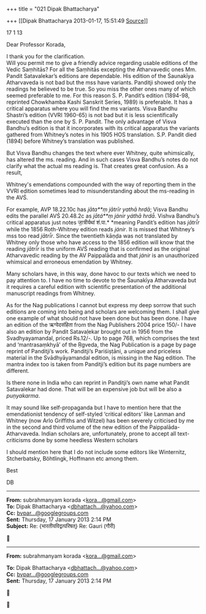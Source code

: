 +++
title = "021 Dipak Bhattacharya"

+++
[[Dipak Bhattacharya	2013-01-17, 15:51:49 [Source](https://groups.google.com/g/bvparishat/c/XyUQCHbdUY0)]]



17 1 13



Dear Professor Korada,

  
I thank you for the clarification.  
Will you permit me to give a friendly advice regarding usable editions of the Vedic Saṃhitās? For all the Saṃhitās excepting the Atharvavedic ones Mm. Pandit Satavalekar’s editions are dependable. His edition of the Śaunakīya Atharvaveda is not bad but the mss have variants. Panditji showed only the readings he believed to be true. So you miss the other ones many of which seemed preferable to me. For this reason S. P. Pandit’s edition (1894-98, reprinted Chowkhamba Kashi Sanskrit Series, 1989) is preferable. It has a critical apparatus where you will find the ms variants. Visva Bandhu Shastri’s edition (VVRI 1960-65) is not bad but it is less scientifically executed than the one by S. P. Pandit. The only advantage of Visva Bandhu’s edition is that it incorporates with its critical apparatus the variants gathered from Whitney’s notes in his 1905 HOS translation. S.P. Pandit died (1894) before Whitney’s translation was published.

 But Visva Bandhu changes the text where ever Whitney, quite whimsically, has altered the ms. reading. And in such cases Visva Bandhu’s notes do not clarify what the actual ms reading is. That creates great confusion. As a result,

Whitney's emendations compounded with the way of reporting them in the VVRI edition sometimes lead to misunderstanding about the ms-reading in the AVŚ.   

For example, AVP 18.22.10c has *jāta**ṃ jātrīr yathā hrdā*; Visva Bandhu edits the parallel AVŚ 20.48.2c as *jātá**ṃ jánir yáthā hrdā́*. Vishva Bandhu’s critical apparatus just notes जा॒त्रीर्यथा॑ शं.पा.* *meaning Pandit’s edition has *jātrī́r* while the 1856 Roth-Whitney edition reads *jánir*. It is missed that Whitney’s mss too read *jātrī́r*. Since the twentieth kāṇḍa was not translated by Whitney only those who have access to the 1856 edition will know that the reading *jātrī́r* is the uniform AVŚ reading that is confirmed as the original Atharvavedic reading by the AV Paippalāda and that *jánir* is an unauthorized whimsical and erroneous emendation by Whitney.

 Many scholars have, in this way, done havoc to our texts which we need to pay attention to. I have no time to devote to the Śaunakīya Atharvaveda but it requires a careful edition with scientific presentation of the additional manuscript readings from Whitney.

 As for the Nag publications I cannot but express my deep sorrow that such editions are coming into being and scholars are welcoming them. I shall give one example of what should not have been done but has been done. I have an edition of the ऋग्वेदसंहिता from the Nag Publishers 2004 price 150/- I have also an edition by Pandit Satavaḷekar brought out in 1956 from the Svadhyayamandal, priced Rs.12/-. Up to page 768, which comprises the text and ‘mantrasaṃkhyā’ of the Ṛgveda, the Nag Publication is a page by page reprint of Panditji’s work. Panditji’s Pariśiṣṭāni, a unique and priceless material in the Svādhyāyamandal edition, is missing in the Nag edition. The mantra index too is taken from Panditji’s edition but its page numbers are different.

 Is there none in India who can reprint in Panditji’s own name what Pandit Satavalekar had done. That will be an expensive job but will be also a *puṇyakarma*.

 It may sound like self-propaganda but I have to mention here that the emendationist tendency of self-styled ‘critical editors’ like Lanman and Whitney (now Arlo Griffiths and Witzel) has been severely criticised by me in the second and third volume of the new edition of the Paippalāda-Atharvaveda. Indian scholars are, unfortunately, prone to accept all text-criticisms done by some heedless Western scholars

 I should mention here that I do not include some editors like Winternitz, Stcherbatsky, Böhtlingk, Hoffmann etc among them.

Best

DB









------------------------------------------------------------------------

**From:** subrahmanyam korada \<[kora...@gmail.com]()\>  
**To:** Dipak Bhattacharya \<[dbhattach...@yahoo.com]()\>  
**Cc:** [bvpar...@googlegroups.com]()  
**Sent:** Thursday, 17 January 2013 2:14 PM  
**Subject:** Re: {भारतीयविद्वत्परिषत्} Re: Gauri (गौरी)



------------------------------------------------------------------------

**From:** subrahmanyam korada \<[kora...@gmail.com]()\>  

**To:** Dipak Bhattacharya \<[dbhattach...@yahoo.com]()\>  
**Cc:** [bvpar...@googlegroups.com]()  
**Sent:** Thursday, 17 January 2013 2:14 PM






